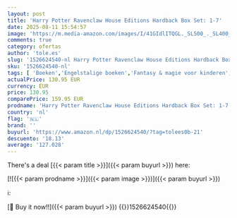 ```yaml
---
layout: post
title: 'Harry Potter Ravenclaw House Editions Hardback Box Set: 1-7'
date: 2025-08-11 15:54:57
image: 'https://m.media-amazon.com/images/I/41GIdlITQGL._SL500_._SL400_.jpg'
comments: true
category: ofertas
author: 'tole.es'
slug: '1526624540-nl Harry Potter Ravenclaw House Editions Hardback Box Set: 1-7'
sku: '1526624540-nl'
tags: [ 'Boeken','Engelstalige boeken','Fantasy & magie voor kinderen','Featured Categories','Genrefictie','Kinderboeken','Kinderboeken opgroeien & seksualiteit','Kinderboeken over mysterie & wonderen','Kinderboeken over vriendschap, sociale vaardigheden & school','Kinderboeken over wetenschap, natuur & weetjes','Klassiekers voor kinderen','Literaire fictie','Literatuur & fictie','Literatuur & fictie voor kinderen','Paranormale fantasie voor kinderen','School voor kinderen','Sciencefiction & fantasy voor kinderen','Visionaire en metafysische fantasyfictie voor kinderen','🇳🇱', ]
actualPrice: 130.95 EUR
currency: EUR
price: 130.95
comparePrice: 159.95 EUR
prodname: 'Harry Potter Ravenclaw House Editions Hardback Box Set: 1-7'
country: 'nl'
flag: '🇳🇱'
brand: ''
buyurl: 'https://www.amazon.nl/dp/1526624540/?tag=tolees0b-21'
descuento: '18.13'
average: '127.028'
---
```


There's a deal [{{< param title >}}]({{< param buyurl >}})  here:

[![{{< param prodname >}}]({{< param image >}})]({{< param buyurl >}})

ℹ️:


[🛒 Buy it now!!]({{< param buyurl >}})
{{<world>}}1526624540{{</world>}}

